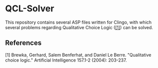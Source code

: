 # QCL-Solver

This repository contains several ASP files written for Clingo, with which several problems regarding Qualitative Choice Logic ([[1]](#qcl_paper)) can be solved. 

## References

<a id="qcl_paper">[1]</a> Brewka, Gerhard, Salem Benferhat, and Daniel Le Berre. "Qualitative choice logic." Artificial Intelligence 157.1-2 (2004): 203-237.
